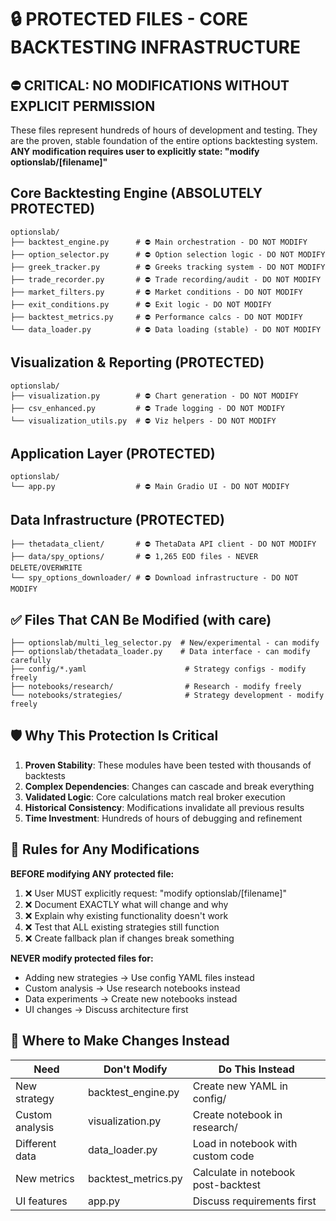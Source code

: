 # 🔒 PROTECTED FILES - CORE BACKTESTING INFRASTRUCTURE

## ⛔ CRITICAL: NO MODIFICATIONS WITHOUT EXPLICIT PERMISSION

These files represent hundreds of hours of development and testing. They are the proven, stable foundation of the entire options backtesting system. **ANY modification requires user to explicitly state: "modify optionslab/[filename]"**

## Core Backtesting Engine (ABSOLUTELY PROTECTED)
```
optionslab/
├── backtest_engine.py      # ⛔ Main orchestration - DO NOT MODIFY
├── option_selector.py      # ⛔ Option selection logic - DO NOT MODIFY  
├── greek_tracker.py        # ⛔ Greeks tracking system - DO NOT MODIFY
├── trade_recorder.py       # ⛔ Trade recording/audit - DO NOT MODIFY
├── market_filters.py       # ⛔ Market conditions - DO NOT MODIFY
├── exit_conditions.py      # ⛔ Exit logic - DO NOT MODIFY
├── backtest_metrics.py     # ⛔ Performance calcs - DO NOT MODIFY
└── data_loader.py          # ⛔ Data loading (stable) - DO NOT MODIFY
```

## Visualization & Reporting (PROTECTED)
```
optionslab/
├── visualization.py        # ⛔ Chart generation - DO NOT MODIFY
├── csv_enhanced.py         # ⛔ Trade logging - DO NOT MODIFY
└── visualization_utils.py  # ⛔ Viz helpers - DO NOT MODIFY
```

## Application Layer (PROTECTED)
```
optionslab/
└── app.py                  # ⛔ Main Gradio UI - DO NOT MODIFY
```

## Data Infrastructure (PROTECTED)
```
├── thetadata_client/       # ⛔ ThetaData API client - DO NOT MODIFY
├── data/spy_options/       # ⛔ 1,265 EOD files - NEVER DELETE/OVERWRITE
└── spy_options_downloader/ # ⛔ Download infrastructure - DO NOT MODIFY
```

## ✅ Files That CAN Be Modified (with care)
```
├── optionslab/multi_leg_selector.py  # New/experimental - can modify
├── optionslab/thetadata_loader.py    # Data interface - can modify carefully
├── config/*.yaml                      # Strategy configs - modify freely
├── notebooks/research/                # Research - modify freely
└── notebooks/strategies/              # Strategy development - modify freely
```

## 🛡️ Why This Protection Is Critical

1. **Proven Stability**: These modules have been tested with thousands of backtests
2. **Complex Dependencies**: Changes can cascade and break everything
3. **Validated Logic**: Core calculations match real broker execution
4. **Historical Consistency**: Modifications invalidate all previous results
5. **Time Investment**: Hundreds of hours of debugging and refinement

## 📝 Rules for Any Modifications

**BEFORE modifying ANY protected file:**
1. ❌ User MUST explicitly request: "modify optionslab/[filename]"
2. ❌ Document EXACTLY what will change and why
3. ❌ Explain why existing functionality doesn't work
4. ❌ Test that ALL existing strategies still function
5. ❌ Create fallback plan if changes break something

**NEVER modify protected files for:**
- Adding new strategies → Use config YAML files instead
- Custom analysis → Use research notebooks instead  
- Data experiments → Create new notebooks instead
- UI changes → Discuss architecture first

## 🎯 Where to Make Changes Instead

| Need | Don't Modify | Do This Instead |
|------|--------------|-----------------|
| New strategy | backtest_engine.py | Create new YAML in config/ |
| Custom analysis | visualization.py | Create notebook in research/ |
| Different data | data_loader.py | Load in notebook with custom code |
| New metrics | backtest_metrics.py | Calculate in notebook post-backtest |
| UI features | app.py | Discuss requirements first |